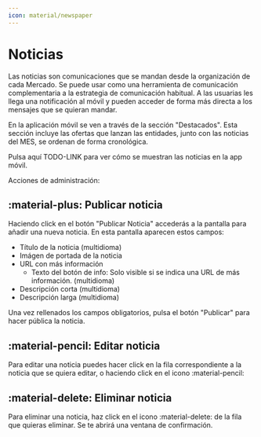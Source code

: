 ```yaml
---
icon: material/newspaper
---
```


# Noticias

Las noticias son comunicaciones que se mandan desde la organización de cada Mercado. Se puede usar como una herramienta
de comunicación complementaria a la estrategia de comunicación habitual. A las usuarias les llega una notificación 
al móvil y pueden acceder de forma más directa a los mensajes que se quieran mandar.

En la aplicación móvil se ven a través de la sección "Destacados". Esta sección incluye las ofertas que lanzan las entidades, 
junto con las noticias del MES, se ordenan de forma cronológica.

Pulsa aquí TODO-LINK para ver cómo se muestran las noticias en la app móvil.

Acciones de administración:

## :material-plus: Publicar noticia
Haciendo click en el botón "Publicar Noticia" accederás a la pantalla para añadir una nueva noticia. 
En esta pantalla aparecen estos campos:

  - Título de la noticia (multidioma)
  - Imágen de portada de la noticia
  - URL con más información
    - Texto del botón de info: Solo visible si se indica una URL de más información. (multidioma)
  - Descripción corta (multidioma)
  - Descripción larga (multidioma)

Una vez rellenados los campos obligatorios, pulsa el botón "Publicar" para hacer pública la noticia.

## :material-pencil: Editar noticia
Para editar una noticia puedes hacer click en la fila correspondiente a la noticia que se quiera editar, 
o haciendo click en el icono :material-pencil:

## :material-delete: Eliminar noticia
Para eliminar una noticia, haz click en el icono :material-delete: de la fila que quieras eliminar. 
Se te abrirá una ventana de confirmación.